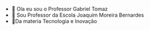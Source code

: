 - 👋 Ola eu sou o Professor Gabriel Tomaz
- 👀 Sou Professor da Escola Joaquim Moreira Bernardes
- 🌱Da  materia Tecnologia e Inovação
<!---
profgabrieltb/profgabrieltb is a ✨ special ✨ repository because its `README.md` (this file) appears on your GitHub profile.
You can click the Preview link to take a look at your changes.
--->
